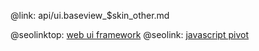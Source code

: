 @link: api/ui.baseview_$skin_other.md

@seolinktop: [web ui framework](https://webix.com)
@seolink: [javascript pivot](https://webix.com/pivot/)